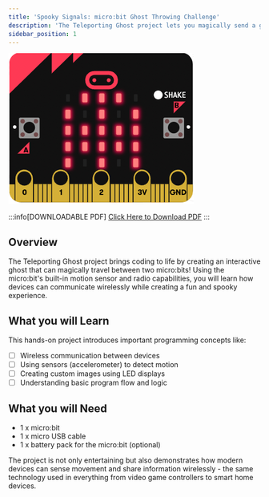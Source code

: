 ```yaml
---
title: 'Spooky Signals: micro:bit Ghost Throwing Challenge'
description: 'The Teleporting Ghost project lets you magically send a ghost between micro:bits by shaking them, creating an engaging way to learn about wireless communication while having fun with spooky LED animations'
sidebar_position: 1
---
```


![Spooky signals Cover image](./img/ThrowGhost_Cover.png)

:::info[DOWNLOADABLE PDF]
[Click Here to Download PDF](./Spooky-Signals.pdf)
:::

## Overview

The Teleporting Ghost project brings coding to life by creating an interactive ghost that can magically travel between two micro:bits! Using the micro:bit's built-in motion sensor and radio capabilities, you will learn how devices can communicate wirelessly while creating a fun and spooky experience.

## What you will Learn

This hands-on project introduces important programming concepts like:

- [ ] Wireless communication between devices
- [ ] Using sensors (accelerometer) to detect motion
- [ ] Creating custom images using LED displays
- [ ] Understanding basic program flow and logic

## What you will Need

- 1 x micro:bit
- 1 x micro USB cable
- 1 x battery pack for the micro:bit (optional)

The project is not only entertaining but also demonstrates how modern devices can sense movement and share information wirelessly - the same technology used in everything from video game controllers to smart home devices.
